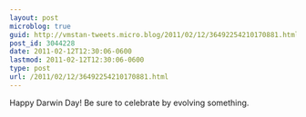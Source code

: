 ```yaml
---
layout: post
microblog: true
guid: http://vmstan-tweets.micro.blog/2011/02/12/36492254210170881.html
post_id: 3044228
date: 2011-02-12T12:30:06-0600
lastmod: 2011-02-12T12:30:06-0600
type: post
url: /2011/02/12/36492254210170881.html
---
```

Happy Darwin Day! Be sure to celebrate by evolving something.
